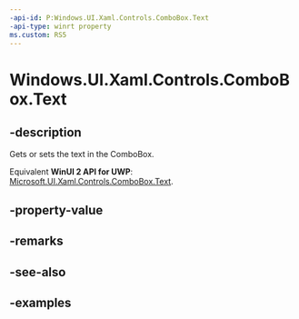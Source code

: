 ```yaml
---
-api-id: P:Windows.UI.Xaml.Controls.ComboBox.Text
-api-type: winrt property
ms.custom: RS5
---
```


<!-- Property syntax.
public string Text { get;  set; }
-->

# Windows.UI.Xaml.Controls.ComboBox.Text

## -description
Gets or sets the text in the ComboBox. 

Equivalent **WinUI 2 API for UWP**: [Microsoft.UI.Xaml.Controls.ComboBox.Text](/windows/winui/api/microsoft.ui.xaml.controls.combobox.text).

## -property-value

## -remarks

## -see-also

## -examples

